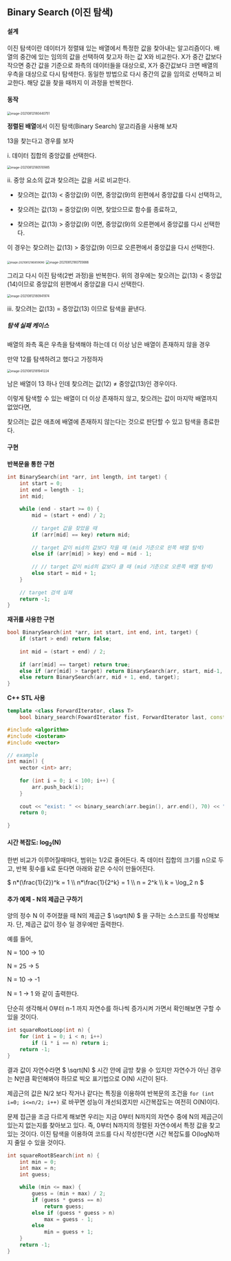 ## Binary Search (이진 탐색)



#### 설계

이진 탐색이란 데이터가 정렬돼 있는 배열에서 특정한 값을 찾아내는 알고리즘이다. 배열의 중간에 있는 임의의 값을 선택하여 찾고자 하는 값 X와 비교한다. X가 중간 값보다 작으면 중간 값을 기준으로 좌측의 데이터들을 대상으로, X가 중간값보다 크면 배열의 우측을 대상으로 다시 탐색한다. 동일한 방법으로 다시 중간의 값을 임의로 선택하고 비교한다. 해당 값을 찾을 때까지 이 과정을 반복한다.





#### 동작

<img src="https://github.com/doooooooong/studyBoard/blob/master/algorithm/Search/images/image-20210812180440751.png?raw=true" alt="image-20210812180440751" style="zoom:50%;" />

 **정렬된 배열**에서 이진 탐색(Binary Search) 알고리즘을 사용해 보자

13을 찾는다고 경우를 보자





i. 데이터 집합의 중앙값를 선택한다.

<img src="https://github.com/doooooooong/studyBoard/blob/master/algorithm/Search/images/image-20210812180510985.png?raw=true" alt="image-20210812180510985" style="zoom:50%;" />



ii. 중앙 요소의 값과 찾으려는 값을 서로 비교한다.

- 찾으려는 값(13) < 중앙값(9) 이면, 중앙값(9)의 왼편에서 중앙값를 다시 선택하고, 
- 찾으려는 값(13) = 중앙값(9) 이면, 찾았으므로 함수를 종료하고,

- 찾으려는 값(13) > 중앙값(9) 이면, 중앙값(9)의 오른편에서 중앙값를 다시 선택한다.

  

이 경우는 찾으려는 값(13) > 중앙값(9) 이므로 오른편에서 중앙값을 다시 선택한다.

<img src="https://github.com/doooooooong/studyBoard/blob/master/algorithm/Search/images/image-20210812180859090.png?raw=true" alt="image-20210812180859090" style="zoom: 43%;" />

<img src="https://github.com/doooooooong/studyBoard/blob/master/algorithm/Search/images/image-20210812180755666.png?raw=true" alt="image-20210812180755666" style="zoom:50%;" />



그리고 다시 이진 탐색(2번 과정)을 반복한다. 위의 경우에는 찾으려는 값(13) < 중앙값(14)이므로 중앙값의 왼편에서 중앙값을 다시 선택한다.

<img src="https://github.com/doooooooong/studyBoard/blob/master/algorithm/Search/images/image-20210812180941974.png?raw=true" alt="image-20210812180941974" style="zoom:50%;" />



iii. 찾으려는 값(13) = 중앙값(13) 이므로 탐색을 끝낸다.





##### 탐색 실패 케이스

배열의 좌측 혹은 우측을 탐색해야 하는데 더 이상 남은 배열이 존재하지 않을 경우

만약 12를 탐색하려고 했다고 가정하자

<img src="https://github.com/doooooooong/studyBoard/blob/master/algorithm/Search/images/image-20210812181941224.png?raw=true" alt="image-20210812181941224" style="zoom:50%;" />

남은 배열이 13 하나 인데 찾으려는 값(12) $\not=$ 중앙값(13)인 경우이다.

이렇게 탐색할 수 있는 배열이 더 이상 존재하지 않고, 찾으려는 값이 마지막 배열까지 없었다면,

찾으려는 값은 애초에 배열에 존재하지 않는다는 것으로 판단할 수 있고 탐색을 종료한다.





#### 구현

**반복문을 통한 구현**

```c++
int BinarySearch(int *arr, int length, int target) {
    int start = 0;
    int end = length - 1;
    int mid;
    
    while (end - start >= 0) {
        mid = (start + end) / 2;
        
        // target 값을 찾았을 때
        if (arr[mid] == key) return mid;
        
        // target 값이 mid의 값보다 작을 때 (mid 기준으로 왼쪽 배열 탐색)
        else if (arr[mid] > key) end = mid - 1;
        
        // // target 값이 mid의 값보다 클 때 (mid 기준으로 오른쪽 배열 탐색)
        else start = mid + 1;
    }
    
    // target 검색 실패
    return -1;
}
```



**재귀를 사용한 구현**

```c++
bool BinarySearch(int *arr, int start, int end, int, target) {
    if (start > end) return false;
    
    int mid = (start + end) / 2;
    
    if (arr[mid] == target) return true;
    else if (arr[mid] > target) return BinarySearch(arr, start, mid-1, target);
    else return BinarySearch(arr, mid + 1, end, target);
}
```



**C++ STL 사용**

```c++
template <class ForwardIterator, class T>
	bool binary_search(FowardIterator fist, ForwardIterator last, const T& value);
```

```c++
#include <algorithm>
#include <iosteram>
#include <vector>

// example
int	main() {
    vector <int> arr;
    
    for (int i = 0; i < 100; i++) {
        arr.push_back(i);
    }
    
    cout << "exist: " << binary_search(arr.begin(), arr.end(), 70) << "\n";
    return 0;
    
}
```





#### 시간 복잡도: log<sub>2</sub>(N)

 한번 비교가 이루어질때마다, 범위는 1/2로 줄어든다. 즉 데이터 집합의 크기를 n으로 두고, 반복 횟수를 k로 둔다면 아래와 같은 수식이 만들어진다.

$ n*(\frac{1}{2})^k = 1 \\\ n\*\frac{1}{2^k} = 1 \\\ n = 2^k \\\ k = \log_2 n $







#### 추가 예제 - N의 제곱근 구하기

양의 정수 N 이 주어졌을 때 N의 제곱근  $ \sqrt(N) $ 을 구하는 소스코드를 작성해보자. 단, 제곱근 값이 정수 일 경우에만 출력한다.

예를 들어, 

N = 100 -> 10

N = 25 -> 5

N = 10 -> -1

N = 1 -> 1 와 같이 출력한다.



단순히 생각해서 0부터 n-1 까지 자연수를 하나씩 증가시켜 가면서 확인해보면 구할 수 있을 것이다.

```c++
int squareRootLoop(int n) {
    for (int i = 0; i < n; i++)
        if (i * i == n) return i;
    return -1;
}
```

결과 값이 자연수라면 $ \sqrt(N) $ 시간 안에 금방 찾을 수 있지만 자연수가 아닌 경우는 N만큼 확인해봐야 하므로 빅오 표기법으로 O(N) 시간이 된다.

제곱근의 값은 N/2 보다 작거나 같다는 특징을 이용하여 반복문의 조건을
`for (int i=0; i<=n/2; i++)` 로 바꾸면 성능이 개선되겠지만 시간복잡도는 여전히 O(N)이다.



문제 접근을 조금 다르게 해보면 우리는 지금 0부터 N까지의 자연수 중에 N의 제곱근이 있는지 없는지를 찾아보고 있다. 즉, 0부터 N까지의 정렬된 자연수에서 특정 값을 찾고 있는 것이다. 이진 탐색을 이용하여 코드를 다시 작성한다면 시간 복잡도를 O(logN)까지 줄일 수 있을 것이다.

```c++
int squareRootBSearch(int n) {
    int min = 0;
    int max = n;
    int guess;

    while (min <= max) {
        guess = (min + max) / 2;
        if (guess * guess == n)
            return guess;
        else if (guess * guess > n)
            max = guess - 1;
        else
            min = guess + 1;
    }
    return -1;
}
```

